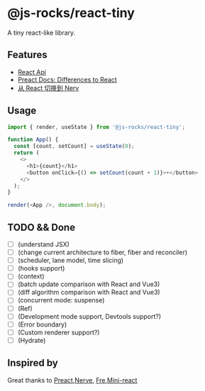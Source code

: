 # @js-rocks/react-tiny

A tiny react-like library.

## Features

- [React Api](https://reactjs.org/docs/react-api.html)
- [Preact Docs: Differences to React](https://www.preactjs.com.cn/guide/v10/differences-to-react/)
- [从 React 切换到 Nerv](https://nervjs.github.io/docs/guides/switching-to-nerv.html)

## Usage

```js
import { render, useState } from '@js-rocks/react-tiny';

function App() {
  const [count, setCount] = useState(0);
  return (
    <>
      <h1>{count}</h1>
      <button onClick={() => setCount(count + 1)}>+</button>
    </>
  );
}

render(<App />, document.body);
```

## TODO && Done

- [ ] (understand JSX)
- [ ] (change current architecture to fiber, fiber and reconciler)
- [ ] (scheduler, lane model, time slicing)
- [ ] (hooks support)
- [ ] (context)
- [ ] (batch update comparison with React and Vue3)
- [ ] (diff algorithm comparison with React and Vue3)
- [ ] (concurrent mode: suspense)
- [ ] (Ref)
- [ ] (Development mode support, Devtools support?)
- [ ] (Error boundary)
- [ ] (Custom renderer support?)
- [ ] (Hydrate)

## Inspired by

Great thanks to [Preact](https://github.com/preactjs/preact),[Nerve](https://nervjs.github.io/docs/intro/overview.html), [Fre](https://github.com/frejs/fre),[Mini-react](https://github.com/lizuncong/mini-react)
